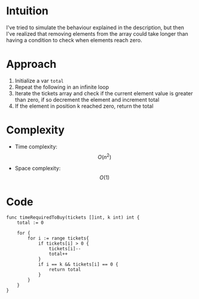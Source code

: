# Intuition
I've tried to simulate the behaviour explained in the description, but then I've realized that removing elements from the array could take longer than having a condition to check when elements reach zero.

# Approach
1. Initialize a var `total`
2. Repeat the following in an infinite loop
3. Iterate the tickets array and check if the current element value is greater than zero, if so decrement the element and increment total
4. If the element in position k reached zero, return the total

# Complexity
- Time complexity: $$O(n^2)$$

- Space complexity: $$O(1)$$

# Code
```
func timeRequiredToBuy(tickets []int, k int) int {
    total := 0

    for {
        for i := range tickets{
            if tickets[i] > 0 {
                tickets[i]--
                total++
            }
            if i == k && tickets[i] == 0 {
                return total
            }
        }
    }
}
```
